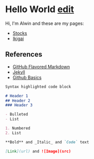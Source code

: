 # Hello World [edit](https://github.com/alwinwoo/alwinwoo.github.io/edit/master/index.md)

Hi, I'm Alwin and these are my pages:

- [Stocks](https://alwinwoo.github.io/stocks.html)
- [Ikigai](https://alwinwoo.github.io/ikigai.html)

## References
- [GitHub Flavored Markdown](https://guides.github.com/features/mastering-markdown/)
- [Jekyll](https://jekyllrb.com/)
- [Github Basics](https://help.github.com/categories/github-pages-basics/)

```markdown
Syntax highlighted code block

# Header 1
## Header 2
### Header 3

- Bulleted
- List

1. Numbered
2. List

**Bold** and _Italic_ and `Code` text

[Link](url) and ![Image](src)
```

